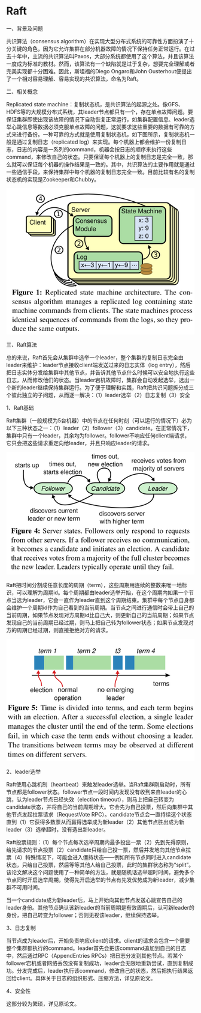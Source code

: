 # Raft


一、背景及问题

共识算法（consensus algorithm）在实现大型分布式系统的可靠性方面扮演了十分关键的角色，因为它允许集群在部分机器故障的情况下保持任务正常运行。在过去十年中，主流的共识算法叫Paxos，大部分系统都使用了这个算法，并且该算法一度成为标准的教材。然而，该算法有一个缺陷就是过于复杂，想要完全理解或者完美实现都十分困难。因此，斯坦福的Diego Ongaro和John Ousterhout便提出了一个相对容易理解、容易实现的共识算法，命名为Raft。

二、相关概念

Replicated state machine：复制状态机，是共识算法的起源之处。像GFS、HDFS等的大规模分布式系统，其leader节点都只有一个，存在单点故障问题。要保证集群即使出现该故障的情况下自动恢复正常运行，如集群配置信息、leader选举心跳信息等数据必须克服单点故障的问题，这就要求这些重要的数据有可靠的方式来进行备份。一种可靠的方式就是使用复制状态机，如下图所示，复制状态机一般是通过复制日志（replicated log）来实现。每个机器上都会维护一份复制日志，日志的内容是一系列的command，机器会按日志的顺序来执行这些command，来修改自己的状态。只要保证每个机器上的复制日志是完全一致，那么就可以保证每个机器的操作结果是一致的。其中，共识算法的主要作用就是通过一些通信手段，来保持集群中每个机器的复制日志完全一致。目前比较有名的复制状态机的实现是Zookeeper和Chubby。

![](/2020-07-26-论文-raft/replicated_state_machine.png)

三、Raft算法

总的来说，Raft首先会从集群中选举一个leader，整个集群的复制日志完全由leader来维护：leader节点接收client端发送过来的日志实体（log entry），然后把日志实体分发给集群中其他节点，并告诉其他节点什么时候可以安全地执行这些日志，从而修改他们的状态。当leader宕机故障时，集群会自动发起选举，选出一个新的leader继续保持集群运行。为了便于理解和实践，Raft把共识问题拆分成三个彼此独立的子问题，从而逐一解决：（1）leader选举（2）日志复制（3）安全

1、Raft基础

Raft集群（一般规模为5台机器）中的节点在任何时刻（可以运行的情况下）必为以下三种状态之一：（1）leader（2）follower（3）candidate。在正常情况下，集群中只有一个leader，其余均为follower。follower不响应任何client端请求，它只会把这些请求重定向给leader，并且只响应leader的请求。

![](/2020-07-26-论文-raft/server_state.png)

Raft把时间分割成任意长度的周期（term），这些周期用连续的整数来唯一地标识，可以理解为周期id。每个周期都由leader选举开始，在这个周期内如果一个节点当选为leader，它会一直作为leader直到这个周期结束。集群中每个节点自身都会维护一个周期id作为自己看到的当前周期。当节点之间进行通信时会带上自己的当前周期，如果节点发现对方周期id比自己大，则更新自己的当前周期；如果节点发现自己的当前周期已经过期，则马上把自己转为follower状态；如果节点发现对方的周期已经过期，则直接拒绝对方的请求。

![](/2020-07-26-论文-raft/term.png)

2、leader选举

Raft使用心跳机制（heartbeat）来触发leader选举。当Raft集群刚启动时，所有节点都是follower状态。follower节点一段时间内发现没有收到来自leader的心跳，认为leader节点已经失效（election timeout），则马上把自己转变为candidate状态，并将自己的当前周期增大。它会先为自己投票，然后向集群中其他节点发起拉票请求（RequestVote RPC）。candidate节点会一直持续这个状态直到（1）它获得多数票从而赢得选举成为新leader（2）其他节点胜出成为新leader（3）选举超时，没有选出新leader。

Raft投票规则：（1）每个节点每次选举周期内最多投出一票（2）先到先得原则，给先请求的节点投票（2）candidate只给自己投一票，然后并发地向其他节点拉票（4）特殊情况下，可能会进入僵持状态——例如所有节点同时进入candidate状态，只给自己投票，然后等等其他人给自己投票，此时的集群状态称为“split”。该论文解决这个问题使用了一种简单的方法，就是随机话选举超时时间，避免多个节点同时开启选举周期，使得先开启选举的节点有先发优势成为新leader，减少集群不可用时间。

当一个candidate成为新leader后，马上开始向其他节点发送心跳宣告自己的leader身份。其他节点确认该新leader的当前周期是有效周期后，认可新leader的身份，把自己转变为follower；否则无视该leader，继续保持选举。

3、日志复制

当节点成为leader后，开始负责响应client的请求。client的请求会包含一个需要整个集群都执行的command。leader首先会把该command追加到自己的日志中，然后通过RPC（AppendEntries RPCs）把日志分发到其他节点。若某个follower宕机或者网络丢包没有复制成功，leader会无限地重新尝试，直到复制成功。分发完成后，leader执行该command，修改自己的状态，然后把执行结果返回给client。具体关于日志的组织形式、压缩方法，详见原论文。

4、安全性

这部分较为繁琐，详见原论文。

